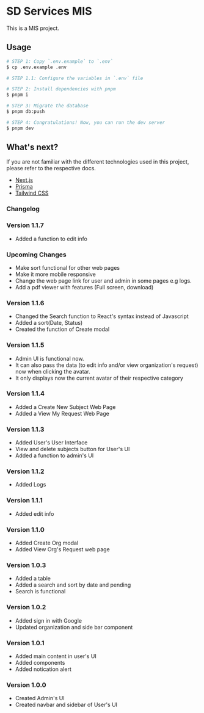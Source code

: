 # SD Services MIS

This is a MIS project.

## Usage

```sh
# STEP 1: Copy `.env.example` to `.env`
$ cp .env.example .env

# STEP 1.1: Configure the variables in `.env` file

# STEP 2: Install dependencies with pnpm
$ pnpm i

# STEP 3: Migrate the database
$ pnpm db:push

# STEP 4: Congratulations! Now, you can run the dev server
$ pnpm dev
```

## What's next?

If you are not familiar with the different technologies used in this project, please refer to the
respective docs.

- [Next.js](https://nextjs.org)
- [Prisma](https://prisma.io)
- [Tailwind CSS](https://tailwindcss.com)

### Changelog

### Version 1.1.7

- Added a function to edit info

### Upcoming Changes

- Make sort functional for other web pages
- Make it more mobile responsive
- Change the web page link for user and admin in some pages e.g logs.
- Add a pdf viewer with features (Full screen, download)

### Version 1.1.6

- Changed the Search function to React's syntax instead of Javascript
- Added a sort(Date, Status)
- Created the function of Create modal

### Version 1.1.5

- Admin UI is functional now.
- It can also pass the data (to edit info and/or view organization's request) now when clicking the
  avatar.
- It only displays now the current avatar of their respective category

### Version 1.1.4

- Added a Create New Subject Web Page
- Added a View My Request Web Page

### Version 1.1.3

- Added User's User Interface
- View and delete subjects button for User's UI
- Added a function to admin's UI

### Version 1.1.2

- Added Logs

### Version 1.1.1

- Added edit info

### Version 1.1.0

- Added Create Org modal
- Added View Org's Request web page

### Version 1.0.3

- Added a table
- Added a search and sort by date and pending
- Search is functional

### Version 1.0.2

- Added sign in with Google
- Updated organization and side bar component

### Version 1.0.1

- Added main content in user's UI
- Added components
- Added notication alert

### Version 1.0.0

- Created Admin's UI
- Created navbar and sidebar of User's UI
